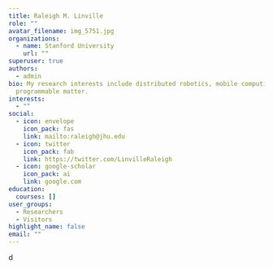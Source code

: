 ```yaml
---
title: Raleigh M. Linville
role: ""
avatar_filename: img_5751.jpg
organizations:
  - name: Stanford University
    url: ""
superuser: true
authors:
  - admin
bio: My research interests include distributed robotics, mobile computing and
  programmable matter.
interests:
  - ""
social:
  - icon: envelope
    icon_pack: fas
    link: mailto:raleigh@jhu.edu
  - icon: twitter
    icon_pack: fab
    link: https://twitter.com/LinvilleRaleigh
  - icon: google-scholar
    icon_pack: ai
    link: google.com
education:
  courses: []
user_groups:
  - Researchers
  - Visitors
highlight_name: false
email: ""
---
```

d